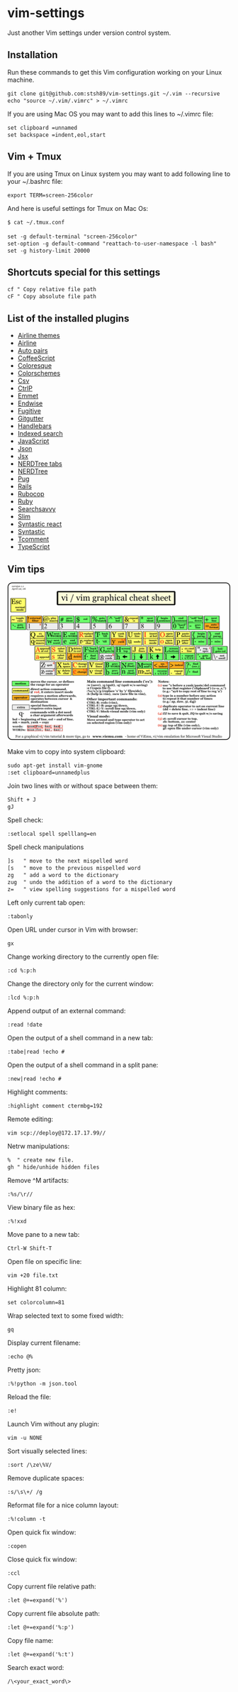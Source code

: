 # vim-settings

Just another Vim settings under version control system.

## Installation

Run these commands to get this Vim configuration working on your Linux machine.

    git clone git@github.com:stsh89/vim-settings.git ~/.vim --recursive
    echo "source ~/.vim/.vimrc" > ~/.vimrc

If you are using Mac OS you may want to add this lines to ~/.vimrc file:

    set clipboard =unnamed
    set backspace =indent,eol,start

## Vim + Tmux

If you are using Tmux on Linux system you may want to add following line to your ~/.bashrc file:

    export TERM=screen-256color

And here is useful settings for Tmux on Mac Os:

    $ cat ~/.tmux.conf

    set -g default-terminal "screen-256color"
    set-option -g default-command "reattach-to-user-namespace -l bash"
    set -g history-limit 20000

## Shortcuts special for this settings

    cf " Copy relative file path
    cF " Copy absolute file path

## List of the installed plugins

  * [Airline themes](https://github.com/vim-airline/vim-airline-themes/tree/5bfa07ae06cbf3e73a137c2953e9877167e5986b)
  * [Airline](https://github.com/vim-airline/vim-airline/tree/53c8aa4fd67d4c0c06ea3f58134fdbc92672f737)
  * [Auto pairs](https://github.com/jiangmiao/auto-pairs/tree/84518168107c34fb540ee4f8cde743ceaf682bae)
  * [CoffeeScript](https://github.com/kchmck/vim-coffee-script/tree/b91dbe92ad794a85a03b089f384fa324ff4e0c3d)
  * [Coloresque](https://github.com/gko/vim-coloresque/tree/0c21b1469993e610600e88e734ffe90b9c10a514)
  * [Colorschemes](https://github.com/flazz/vim-colorschemes/tree/b8dff40f69f1873effbed97c759a8452ecb240ed)
  * [Csv](https://github.com/chrisbra/csv.vim/tree/c2b5a86b0b3105aec0800e146983041d52589595)
  * [CtrlP](https://github.com/ctrlpvim/ctrlp.vim)
  * [Emmet](https://github.com/mattn/emmet-vim/tree/44906fb16eb276622f1b8dbb3ab3062310a5b34c)
  * [Endwise](https://github.com/tpope/vim-endwise/tree/0067ceda37725d01b7bd5bf249d63b1b5d4e2ab4)
  * [Fugitive](https://github.com/tpope/vim-fugitive/tree/b754bc2031f21a532c083dd0d072ba373bbe3a37)
  * [Gitgutter](https://github.com/airblade/vim-gitgutter/tree/1742a8f568df549f4daeda90174b54d0c371501f)
  * [Handlebars](https://github.com/nono/vim-handlebars/tree/1eeeff8ade7b5008e7a213cc7eb9c7e1bed52bef)
  * [Indexed search](https://github.com/henrik/vim-indexed-search/tree/1d93f47eb4635a09f8b16e317ad65c98af2ee2cc)
  * [JavaScript](https://github.com/pangloss/vim-javascript/tree/5e024dc2e5b2d7e2a8b4d6446a0ed14352c2fa06)
  * [Json](https://github.com/elzr/vim-json/tree/f5e3181d0b33a9c51377bb7ea8492feddca8b503)
  * [Jsx](https://github.com/mxw/vim-jsx/tree/eb656ed96435ccf985668ebd7bb6ceb34b736213)
  * [NERDTree tabs](https://github.com/jistr/vim-nerdtree-tabs/tree/5a91230193fea7f9c8d792cb5c635998d868337d)
  * [NERDTree](https://github.com/scrooloose/nerdtree/tree/eee431dbd44111c858c6d33ffd366cae1f17f8b3)
  * [Pug](https://github.com/digitaltoad/vim-pug/tree/cc1bddc890f4856aa0511fdfd7c55d2e66f688b5)
  * [Rails](https://github.com/tpope/vim-rails/tree/09ffc844ef959ffe133d0994641ade192531007e)
  * [Rubocop](https://github.com/ngmy/vim-rubocop/tree/1c57918086d22cc9db829125f6b78226feae86a3)
  * [Ruby](https://github.com/vim-ruby/vim-ruby/tree/e865f7cacf05908668ed07be2db553f4fb4d56fd)
  * [Searchsavvy](https://github.com/idbrii/vim-searchsavvy/tree/706839044e326c0910f05543fabd3530a99ca9e4)
  * [Slim](https://github.com/slim-template/vim-slim/tree/df26386b46b455f0c837c3ba30d1771204f209ca)
  * [Syntastic react](https://github.com/jaxbot/syntastic-react/tree/b5048cacd21cda76bd595447a84d80679f51464b)
  * [Syntastic](https://github.com/vim-syntastic/syntastic/tree/dfb263775bbf1d43350591b84bc53c925dcb7430)
  * [Tcomment](https://github.com/tomtom/tcomment_vim/tree/a30434a3d2c7c74e2708a3bc800c5c14c1e6625e)
  * [TypeScript](https://github.com/leafgarland/typescript-vim/tree/7e25a901af7cd993498cc9ecfc833ca2ac21db7a)

## Vim tips

![vim cheat sheet](vi-vim-cheat-sheet.gif)

Make vim to copy into system clipboard:

    sudo apt-get install vim-gnome
    :set clipboard=unnamedplus

Join two lines with or without space between them:

    Shift + J
    gJ

Spell check:

    :setlocal spell spelllang=en

Spell check manipulations

    ]s   " move to the next mispelled word
    [s   " move to the previous mispelled word
    zg   " add a word to the dictionary
    zug  " undo the addition of a word to the dictionary
    z=   " view spelling suggestions for a mispelled word

Left only current tab open:

    :tabonly

Open URL under cursor in Vim with browser:

    gx

Change working directory to the currently open file:

    :cd %:p:h

Change the directory only for the current window:

    :lcd %:p:h

Append output of an external command:

    :read !date

Open the output of a shell command in a new tab:

    :tabe|read !echo #

Open the output of a shell command in a split pane:

    :new|read !echo #

Highlight comments:

    :highlight comment ctermbg=192

Remote editing:

    vim scp://deploy@172.17.17.99//

Netrw manipulations:

    %  " create new file.
    gh " hide/unhide hidden files

Remove ^M artifacts:

    :%s/\r//

View binary file as hex:

    :%!xxd

Move pane to a new tab:

    Ctrl-W Shift-T

Open file on specific line:

    vim +20 file.txt

Highlight 81 column:

    set colorcolumn=81

Wrap selected text to some fixed width:

    gq

Display current filename:

    :echo @%

Pretty json:

    :%!python -m json.tool

Reload the file:

    :e!

Launch Vim without any plugin:

    vim -u NONE

Sort visually selected lines:

    :sort /\ze\%V/

Remove duplicate spaces:

    :s/\s\+/ /g

Reformat file for a nice column layout:

    :%!column -t

Open quick fix window:

    :copen

Close quick fix window:

    :ccl

Copy current file relative path:

    :let @+=expand('%')

Copy current file absolute path:

    :let @+=expand('%:p')

Copy file name:

    :let @+=expand('%:t')

Search exact word:

    /\<your_exact_word\>
